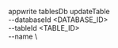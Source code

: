 appwrite tablesDb updateTable \
        --databaseId <DATABASE_ID> \
        --tableId <TABLE_ID> \
        --name <NAME> \



